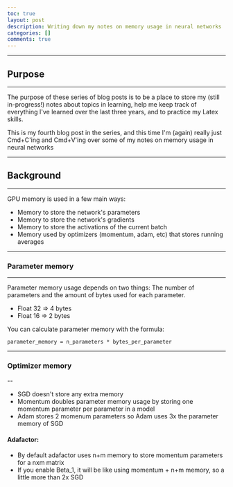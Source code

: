 ```yaml
---
toc: true
layout: post
description: Writing down my notes on memory usage in neural networks
categories: []
comments: true
---
```


---

## Purpose

---

The purpose of these series of blog posts is to be a place to store my (still in-progress!) notes about topics in learning, help me keep track of everything I've learned over the last three years, and to practice my Latex skills.

This is my fourth blog post in the series, and this time I'm (again) really just Cmd+C'ing and Cmd+V'ing over some of my notes on memory usage in neural networks

---

## Background

---

GPU memory is used in a few main ways:

-   Memory to store the network's parameters
-   Memory to store the network's gradients
-   Memory to store the activations of the current batch
-   Memory used by optimizers (momentum, adam, etc) that stores running averages

---

### Parameter memory

---

Parameter memory usage depends on two things: The number of parameters and the amount of bytes used for each parameter.

-   Float 32 => 4 bytes
-   Float 16 => 2 bytes

You can calculate parameter memory with the formula:

```
parameter_memory = n_parameters * bytes_per_parameter
```

---

### Optimizer memory

--

-   SGD doesn't store any extra memory
-   Momentum doubles parameter memory usage by storing one momentum parameter per parameter in a model
-   Adam stores 2 momenum parameters so Adam uses 3x the parameter memory of SGD

#### Adafactor:

-   By default adafactor uses n+m memory to store momentum parameters for a nxm matrix
-   If you enable Beta_1, it will be like using momentum + n+m memory, so a little more than 2x SGD